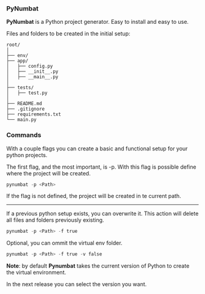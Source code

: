 ### PyNumbat

__PyNumbat__ is a Python project generator. Easy to install and easy to use.

Files and folders to be created in the initial setup:

```
root/
│
├── env/
├── app/
│   ├── config.py
│   ├── __init__.py
│   ├── __main__.py
│
├── tests/
│   ├── test.py
│
├── README.md
├── .gitignore
├── requirements.txt
└── main.py
```

### Commands

With a couple flags you can create a basic and functional setup for your python projects. 

The first flag, and the most important, is -p. With this flag is possible define where the project will be created.

```python
pynumbat -p <Path>
```

If the flag is not defined, the project will be created in te current path.

----

If a previous python setup exists, you can overwrite it. This action will delete all files and folders previously existing.

```python
pynumbat -p <Path> -f true
```

Optional, you can ommit the virtual env folder.

```python
pynumbat -p <Path> -f true -v false
```

__Note__: by default __Pynumbat__ takes the current version of Python to create the virtual environment.

In the next release you can select the version you want.